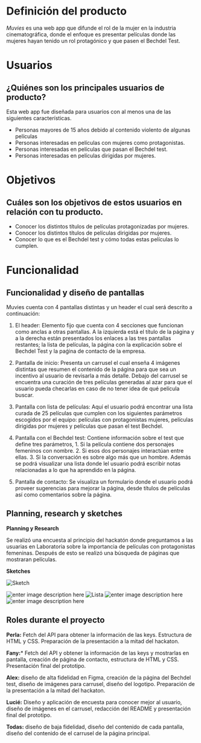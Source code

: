 # Definición del producto
*Muvies* es una web app que difunde el rol de la mujer en la industria cinematográfica, donde el enfoque es presentar películas donde las mujeres hayan tenido un rol protagónico y que pasen el Bechdel Test. 

# Usuarios
## ¿Quiénes son los principales usuarios de producto?

Esta web app fue diseñada para usuarios con al menos una de las siguientes características.

  * Personas mayores de 15 años debido al contenido violento de algunas películas
  * Personas interesadas en películas con mujeres como protagonistas. 
  * Personas interesadas en películas que pasan el Bechdel test. 
  * Personas interesadas en películas dirigidas por mujeres. 

# Objetivos
## Cuáles son los objetivos de estos usuarios en relación con tu producto.

* Conocer los distintos títulos de películas protagonizadas por mujeres.
* Conocer los distintos títulos de películas dirigidas por mujeres. 
* Conocer lo que es el Bechdel test y cómo todas estas películas lo cumplen. 


# Funcionalidad
## Funcionalidad y diseño de pantallas
Muvies cuenta con 4 pantallas distintas y un header el cual será descrito a continuación:

1. El header: Elemento fijo que cuenta con 4 secciones que funcionan como anclas a otras pantallas. A la izquierda está el título de la página y a la derecha están presentados los enlaces a las tres pantallas restantes; la lista de películas, la página con la explicación sobre el Bechdel Test y la paǵina de contacto de la empresa. 

2. Pantalla de inicio: Presenta un carrusel el cual enseña 4 imágenes distintas que resumen el contenido de la página para que sea un incentivo al usuario de revisarla a más detalle. Debajo del carrusel se encuentra una curación de tres películas generadas al azar para que el usuario pueda checarlas en caso de no tener idea de qué película buscar. 

3. Pantalla con lista de películas: Aquí el usuario podrá encontrar una lista curada de 25 películas que cumplen con los siguientes parámetros escogidos por el equipo: películas con protagonistas mujeres, películas dirigidas por mujeres y películas que pasan el test Bechdel. 

4. Pantalla con el Bechdel test: Contiene información sobre el test que define tres parámetros, 1. Si la película contiene dos personajes femeninos con nombre. 2. Si esos dos personajes interactúan entre ellas. 3. Si la conversación es sobre algo más que un hombre. Además se podrá visualizar una lista donde lel usuario podrá escribir notas relacionadas a lo que ha aprendido en la página. 

5. Pantalla de contacto: Se visualiza un formulario donde el usuario podrá proveer sugerencias para mejorar la página, desde títulos de películas así como comentarios sobre la página.
  
## Planning, research y sketches
**Planning y Research**

Se realizó una encuesta al principio del hackatón donde preguntamos a las usuarias en Laboratoria sobre la importancia de películas con protagonistas femeninas. Después de esto se realizó una búsqueda de páginas que mostraran películas. 

**Sketches**

![Sketch](https://lh3.googleusercontent.com/ac3S5U6j2CrPah_iIaJslnQCcoKMLhDTFJ0ZJ-nraGD0Sa4JnKmTIofvqgXflvI5cOcId6NFTqjC2w)


![enter image description here](https://lh3.googleusercontent.com/rLCC2D2JDk1t3CbjHRcyCKUnCRnOu7v5dQpBhw6-nFBMLd3TaEvWRvaTZPsxxhtxJ6d-cAnsq9bJZA "muvies")
![](https://lh3.googleusercontent.com/EcC_WuioyGGiA5lgUA4SLgphCgxIfW4eEhdC6LfftysXHVxQd4PFm7o0MQ_NE77xFLnwrrKbZfHcUA "Lista")
![enter image description here](https://lh3.googleusercontent.com/u_fhqDRGP5aN2HM30nYBJIkyUUWsQR02xN6asU2Y9Y1aH9g0utQEmWW7iwuouaQjh0tumpgZayuZ3Q "Bechdel test")
![enter image description here](https://lh3.googleusercontent.com/tf5sOzGN3wBeO0AocmaSYC8Asr8TuVxHi-SbHBJI4rMsw7iFW6J_Z0HVZWVg17Efv1y4pzNq6vVKlA "Contacto")

## Roles durante el proyecto

**Perla:** Fetch del API para obtener la información de las keys. Estructura de HTML y CSS. Preparación de la presentación a la mitad del hackaton.

**Fany:*** Fetch del API y obtener la información de las keys y mostrarlas en pantalla, creación de página de contacto, estructura de HTML y CSS. Presentación final del prototipo.

**Alex:** diseño de alta fidelidad en Figma, creación de la página del Bechdel test, diseño de imágenes para carrusel, diseño del logotipo. Preparación de la presentación a la mitad del hackaton.

**Lucié:** Diseño y aplicación de encuesta para conocer mejor al usuario, diseño de imágenes en el carrusel, redacción del README y presentación final del prototipo.

**Todas:** diseño de baja fidelidad, diseño del contenido de cada pantalla, diseño del contenido de el carrusel de la página principal.